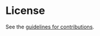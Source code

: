 # License

See the
[guidelines for contributions](https://github.com/sacmwg/draft-ietf-sacm-terminology/blob/master/CONTRIBUTING.md).
